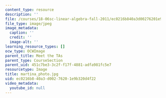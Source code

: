 ```yaml
---
content_type: resource
description: ''
file: /courses/18-06sc-linear-algebra-fall-2011/ec0216b840a3d00276201e9b320d4f22_martina_photo.jpg
file_type: image/jpeg
image_metadata:
  caption: ''
  credit: ''
  image-alt: ''
learning_resource_types: []
ocw_type: OCWImage
parent_title: Meet the TAs
parent_type: CourseSection
parent_uid: 451c7be3-3c2f-f17f-4881-adfa981fc5e7
resourcetype: Image
title: martina_photo.jpg
uid: ec0216b8-40a3-d002-7620-1e9b320d4f22
video_metadata:
  youtube_id: null
---
```


